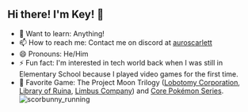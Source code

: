 ## Hi there! I'm Key! 👋
- 💬 Want to learn: Anything!
- 📫 How to reach me: Contact me on discord at <a href="https://discord.com/users/357505607911211008">auroscarlett</a>
- 😄 Pronouns: He/Him
- ⚡ Fun fact: I'm interested in tech world back when I was still in Elementary School because I played video games for the first time.
- 👾 Favorite Game: The Project Moon Trilogy (<a href="https://store.steampowered.com/app/568220/Lobotomy_Corporation__Monster_Management_Simulation/">Lobotomy Corporation</a>, <a href="https://store.steampowered.com/app/1256670/Library_Of_Ruina/">Library of Ruina</a>, <a href="https://store.steampowered.com/app/1973530/Limbus_Company/">Limbus Company</a>) and <a href="https://bulbapedia.bulbagarden.net/wiki/Core_series">Core Pokémon Series</a>.
![scorbunny_running](https://github.com/Key-D-M/Key-D-M/blob/main/scorbunny-run.gif)

<!--
**Key-D-M/Key-D-M** is a ✨ _special_ ✨ repository because its `README.md` (this file) appears on your GitHub profile.

Here are some ideas to get you started:

- 🔭 I’m currently working on ...
- 🌱 I’m currently learning ...
- 👯 I’m looking to collaborate on ...
- 🤔 I’m looking for help with ...
- 💬 Ask me about ...
- 📫 How to reach me: ...
- 😄 Pronouns: ...
- ⚡ Fun fact: ...
-->
